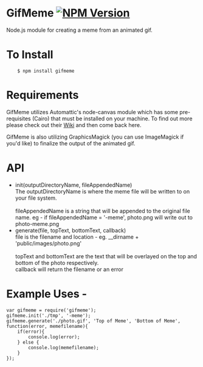 # GifMeme [![NPM Version](https://img.shields.io/npm/v/gifmeme.svg?style=flat)](https://www.npmjs.org/package/gifmeme)
Node.js module for creating a meme from an animated gif.

# To Install
        $ npm install gifmeme

# Requirements
GifMeme utilizes Automattic's node-canvas module which has some pre-requisites (Cairo) that must be installed on your machine.  To find out more please check out their [Wiki](https://github.com/Automattic/node-canvas/wiki) and then come back here.

GifMeme is also utilizing GraphicsMagick (you can use ImageMagick if you'd like) to finalize the output of the animated gif.

# API

* init(outputDirectoryName, fileAppendedName) <br/> The outputDirectoryName is where the meme file will be written to on your file system.<br/><br/>fileAppendedName is a string that will be appended to the original file name. eg - if fileAppendedName = '-meme', photo.png will write out to photo-meme.png
* generate(file, topText, bottomText, callback)<br/>file is the filename and location - eg. __dirname + 'public/images/photo.png'<br/><br/>topText and bottomText are the text that will be overlayed on the top and bottom of the photo respectively.<br/> callback will return the filename or an error

# Example Uses -
    var gifmeme = require('gifmeme');
    gifmeme.init('./tmp', '-meme');
    gifmeme.generate('./photo.gif', 'Top of Meme', 'Bottom of Meme', function(error, memefilename){
        if(error){
            console.log(error);
        } else {
            console.log(memefilename);
        }
    });
